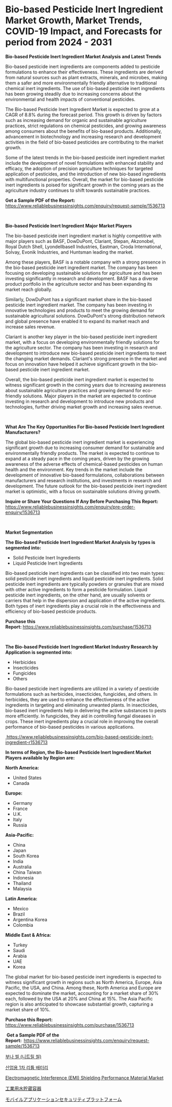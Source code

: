 <p><h1>Bio-based Pesticide Inert Ingredient Market Growth, Market Trends, COVID-19 Impact, and Forecasts for period from 2024 - 2031</h1></p><p><strong>Bio-based Pesticide Inert Ingredient Market Analysis and Latest Trends</strong></p>
<p><p>Bio-based pesticide inert ingredients are components added to pesticide formulations to enhance their effectiveness. These ingredients are derived from natural sources such as plant extracts, minerals, and microbes, making them a safer and more environmentally friendly alternative to traditional chemical inert ingredients. The use of bio-based pesticide inert ingredients has been growing steadily due to increasing concerns about the environmental and health impacts of conventional pesticides.</p><p>The Bio-based Pesticide Inert Ingredient Market is expected to grow at a CAGR of 8.8% during the forecast period. This growth is driven by factors such as increasing demand for organic and sustainable agriculture practices, strict regulations on chemical pesticides, and growing awareness among consumers about the benefits of bio-based products. Additionally, advancement in biotechnology and increasing research and development activities in the field of bio-based pesticides are contributing to the market growth.</p><p>Some of the latest trends in the bio-based pesticide inert ingredient market include the development of novel formulations with enhanced stability and efficacy, the adoption of precision agriculture techniques for targeted application of pesticides, and the introduction of new bio-based ingredients with multifunctional properties. Overall, the market for bio-based pesticide inert ingredients is poised for significant growth in the coming years as the agriculture industry continues to shift towards sustainable practices.</p></p>
<p><strong>Get a Sample PDF of the Report:&nbsp;</strong> <a href="https://www.reliablebusinessinsights.com/enquiry/request-sample/1536713">https://www.reliablebusinessinsights.com/enquiry/request-sample/1536713</a></p>
<p>&nbsp;</p>
<p><strong>Bio-based Pesticide Inert Ingredient Major Market Players</strong></p>
<p><p>The bio-based pesticide inert ingredient market is highly competitive with major players such as BASF, DowDuPont, Clariant, Stepan, Akzonobel, Royal Dutch Shell, Lyondellbasell Industries, Eastman, Croda International, Solvay, Evonik Industries, and Huntsman leading the market.</p><p>Among these players, BASF is a notable company with a strong presence in the bio-based pesticide inert ingredient market. The company has been focusing on developing sustainable solutions for agriculture and has been investing significantly in research and development. BASF has a diverse product portfolio in the agriculture sector and has been expanding its market reach globally.</p><p>Similarly, DowDuPont has a significant market share in the bio-based pesticide inert ingredient market. The company has been investing in innovative technologies and products to meet the growing demand for sustainable agricultural solutions. DowDuPont's strong distribution network and global presence have enabled it to expand its market reach and increase sales revenue.</p><p>Clariant is another key player in the bio-based pesticide inert ingredient market, with a focus on developing environmentally friendly solutions for the agriculture sector. The company has been investing in research and development to introduce new bio-based pesticide inert ingredients to meet the changing market demands. Clariant's strong presence in the market and focus on innovation have helped it achieve significant growth in the bio-based pesticide inert ingredient market.</p><p>Overall, the bio-based pesticide inert ingredient market is expected to witness significant growth in the coming years due to increasing awareness about sustainable agriculture practices and growing demand for eco-friendly solutions. Major players in the market are expected to continue investing in research and development to introduce new products and technologies, further driving market growth and increasing sales revenue.</p></p>
<p>&nbsp;</p>
<p><strong>What Are The Key Opportunities For Bio-based Pesticide Inert Ingredient Manufacturers?</strong></p>
<p><p>The global bio-based pesticide inert ingredient market is experiencing significant growth due to increasing consumer demand for sustainable and environmentally friendly products. The market is expected to continue to expand at a steady pace in the coming years, driven by the growing awareness of the adverse effects of chemical-based pesticides on human health and the environment. Key trends in the market include the development of innovative bio-based formulations, collaborations between manufacturers and research institutions, and investments in research and development. The future outlook for the bio-based pesticide inert ingredient market is optimistic, with a focus on sustainable solutions driving growth.</p></p>
<p><strong>Inquire or Share Your Questions If Any Before Purchasing This Report:</strong> <a href="https://www.reliablebusinessinsights.com/enquiry/pre-order-enquiry/1536713">https://www.reliablebusinessinsights.com/enquiry/pre-order-enquiry/1536713</a></p>
<p>&nbsp;</p>
<p><strong>Market Segmentation</strong></p>
<p><strong>The Bio-based Pesticide Inert Ingredient Market Analysis by types is segmented into:</strong></p>
<p><ul><li>Solid Pesticide Inert Ingredients</li><li>Liquid Pesticide Inert Ingredients</li></ul></p>
<p><p>Bio-based pesticide inert ingredients can be classified into two main types: solid pesticide inert ingredients and liquid pesticide inert ingredients. Solid pesticide inert ingredients are typically powders or granules that are mixed with other active ingredients to form a pesticide formulation. Liquid pesticide inert ingredients, on the other hand, are usually solvents or carriers that help in the dispersion and application of the active ingredients. Both types of inert ingredients play a crucial role in the effectiveness and efficiency of bio-based pesticide products.</p></p>
<p><strong>Purchase this Report:&nbsp;</strong><a href="https://www.reliablebusinessinsights.com/purchase/1536713">https://www.reliablebusinessinsights.com/purchase/1536713</a></p>
<p>&nbsp;</p>
<p><strong>The Bio-based Pesticide Inert Ingredient Market Industry Research by Application is segmented into:</strong></p>
<p><ul><li>Herbicides</li><li>Insecticides</li><li>Fungicides</li><li>Others</li></ul></p>
<p><p>Bio-based pesticide inert ingredients are utilized in a variety of pesticide formulations such as herbicides, insecticides, fungicides, and others. In herbicides, they are used to enhance the effectiveness of the active ingredients in targeting and eliminating unwanted plants. In insecticides, bio-based inert ingredients help in delivering the active substances to pests more efficiently. In fungicides, they aid in controlling fungal diseases in crops. These inert ingredients play a crucial role in improving the overall performance of bio-based pesticides in various applications.</p></p>
<p><a href="https://www.reliablebusinessinsights.com/bio-based-pesticide-inert-ingredient-r1536713">&nbsp;https://www.reliablebusinessinsights.com/bio-based-pesticide-inert-ingredient-r1536713</a></p>
<p><strong>In terms of Region, the Bio-based Pesticide Inert Ingredient Market Players available by Region are:</strong></p>
<p>
    <p> <strong> North America: </strong>
        <ul>
            <li>United States</li>
            <li>Canada</li>
        </ul>
        </p> 
    <p> <strong> Europe: </strong>
        <ul>
            <li>Germany</li>
            <li>France</li>
            <li>U.K.</li>
            <li>Italy</li>
            <li>Russia</li>
        </ul>
        </p> 
    <p> <strong> Asia-Pacific: </strong>
        <ul>
            <li>China</li>
            <li>Japan</li>
            <li>South Korea</li>
            <li>India</li>
            <li>Australia</li>
            <li>China Taiwan</li>
            <li>Indonesia</li>
            <li>Thailand</li>
            <li>Malaysia</li>
        </ul>
        </p> 
    <p> <strong> Latin America: </strong>
        <ul>
            <li>Mexico</li>
            <li>Brazil</li>
            <li>Argentina Korea</li>
            <li>Colombia</li>
        </ul>
        </p> 
    <p> <strong> Middle East & Africa: </strong>
        <ul>
            <li>Turkey</li>
            <li>Saudi</li>
            <li>Arabia</li>
            <li>UAE</li>
            <li>Korea</li>
        </ul>
    </p>
    </p>
<p><p>The global market for bio-based pesticide inert ingredients is expected to witness significant growth in regions such as North America, Europe, Asia Pacific, the USA, and China. Among these, North America and Europe are expected to dominate the market, accounting for a market share of 30% each, followed by the USA at 20% and China at 15%. The Asia Pacific region is also anticipated to showcase substantial growth, capturing a market share of 10%.</p></p>
<p><strong>Purchase this Report: </strong><a href="https://www.reliablebusinessinsights.com/purchase/1536713">https://www.reliablebusinessinsights.com/purchase/1536713</a></p>
<p>&nbsp;<strong>Get a Sample PDF of the Report:&nbsp;&nbsp;</strong><a href="https://www.reliablebusinessinsights.com/enquiry/request-sample/1536713">https://www.reliablebusinessinsights.com/enquiry/request-sample/1536713</a></p>
<p><strong></strong></p>
<p><p><a href="https://medium.com/@codystark26/2024%EB%85%84%EB%B6%80%ED%84%B0-2031%EB%85%84%EA%B9%8C%EC%A7%80-%EC%9D%98-cagr%EB%A1%9C-%EC%84%B1%EC%9E%A5%ED%95%98%EB%8A%94-%EB%B6%80%EB%82%98-%EC%94%B0-%EB%8B%88%ED%8A%B8%EB%A6%B4-%EC%94%B0-%EC%8B%9C%EC%9E%A5-%EA%B7%9C%EB%AA%A8%EC%97%90-%EB%8C%80%ED%95%9C-%ED%86%B5%EC%B0%B0%EB%A0%A5-6e5208a7b2a4">부나 씰 (니트릴 씰)</a></p><p><a href="https://medium.com/@pepo3k/%EC%82%B0%EC%97%85-%EC%8B%9C%EC%9E%A5%EC%9D%84-%EC%9C%84%ED%95%9C-%EC%A3%BC%EC%9A%94-%EB%A6%AC%ED%8A%AC-%EB%B0%B0%ED%84%B0%EB%A6%AC-%EA%B8%80%EB%A1%9C%EB%B2%8C-%EC%8B%9C%EC%9E%A5-%EB%8F%99%ED%96%A5-%EB%B0%8F-%ED%8C%90%EB%A7%A4-%EB%8F%99%ED%96%A5-2024%EB%85%84%EB%B6%80%ED%84%B0-2031%EB%85%84%EA%B9%8C%EC%A7%80-2a0b44772b7a">산업용 1차 리튬 배터리</a></p><p><a href="https://github.com/joannagoyvaerts/Market-Research-Report-List-3/blob/main/electromagnetic-interference-emi-shielding-performance-material-market.md">Electromagnetic Interference (EMI) Shielding Performance Material Market</a></p><p><a href="https://github.com/RodHoppe07/Market-Research-Report-List-2/blob/main/1368313136861.md">工業用水貯蔵容器</a></p><p><a href="https://medium.com/@colinom7865/%E3%83%A2%E3%83%90%E3%82%A4%E3%83%AB%E3%82%A2%E3%83%97%E3%83%AA%E3%82%B1%E3%83%BC%E3%82%B7%E3%83%A7%E3%83%B3%E3%82%BB%E3%82%AD%E3%83%A5%E3%83%AA%E3%83%86%E3%82%A3%E3%83%97%E3%83%A9%E3%83%83%E3%83%88%E3%83%95%E3%82%A9%E3%83%BC%E3%83%A0%E6%A5%AD%E7%95%8C%E3%81%AB%E9%96%A2%E3%81%99%E3%82%8B%E6%B4%9E%E5%AF%9F-%E5%B8%82%E5%A0%B4%E3%81%AE%E8%B2%A1%E5%8B%99%E7%8A%B6%E6%B3%81-%E5%B8%82%E5%A0%B4%E8%A6%8F%E6%A8%A1-%E3%81%8A%E3%82%88%E3%81%B32031%E5%B9%B4%E3%81%BE%E3%81%A7%E3%81%AE%E5%8F%8E%E7%9B%8A%E5%88%86%E6%9E%90-be3e94aca650">モバイルアプリケーションセキュリティプラットフォーム</a></p></p>